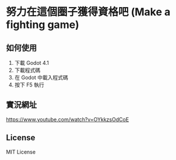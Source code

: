 # 努力在這個圈子獲得資格吧 (Make a fighting game)

## 如何使用

1. 下載 Godot 4.1
2. 下載程式碼
3. 在 Godot 中載入程式碼
5. 按下 F5 執行

## 實況網址

https://www.youtube.com/watch?v=OYkkzsOdCoE

## License

MIT License
